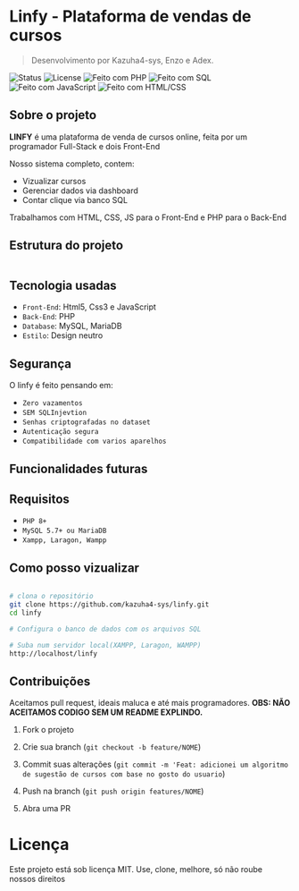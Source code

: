 # Linfy - Plataforma de vendas de cursos 

> Desenvolvimento por Kazuha4-sys, Enzo e Adex.

![Status](https://img.shields.io/badge/status-em%20desenvolvimento-yellow) ![License](https://img.shields.io/badge/license-MIT-blue) ![Feito com PHP](https://img.shields.io/badge/PHP-8.2-purple?logo=php) ![Feito com SQL](https://img.shields.io/badge/SQL-MySQL-orange?logo=mysql)
![Feito com JavaScript](https://img.shields.io/badge/JavaScript-ES6-yellow?logo=javascript)
![Feito com HTML/CSS](https://img.shields.io/badge/HTML%2FCSS-FullStack-critical?logo=html5&logoColor=white)


## Sobre o projeto

**LINFY** é uma plataforma de venda de cursos online, feita por um programador Full-Stack e dois Front-End

Nosso sistema completo, contem:
- Vizualizar cursos 
- Gerenciar dados via dashboard 
- Contar clique via banco SQL 

Trabalhamos com HTML, CSS, JS para o Front-End e PHP para o Back-End

## Estrutura do projeto

```bash 
```

## Tecnologia usadas 
- `Front-End`: Html5, Css3 e JavaScript
- `Back-End`: PHP
- `Database`: MySQL, MariaDB
- `Estilo`: Design neutro

## Segurança

O linfy é feito pensando em:
- `Zero vazamentos`
- `SEM SQLInjevtion`
- `Senhas criptografadas no dataset`
- `Autenticação segura`
- `Compatibilidade com varios aparelhos`

## Funcionalidades futuras



## Requisitos 

- `PHP 8+`
- `MySQL 5.7+ ou MariaDB`
- `Xampp, Laragon, Wampp`



## Como posso vizualizar 
```bash

# clona o repositório
git clone https://github.com/kazuha4-sys/linfy.git
cd linfy 

# Configura o banco de dados com os arquivos SQL

# Suba num servidor local(XAMPP, Laragon, WAMPP)
http://localhost/linfy
```

## Contribuições 

Aceitamos pull request, ideais maluca e até mais programadores. **OBS: NÃO ACEITAMOS CODIGO SEM UM README EXPLINDO.**

1. Fork o projeto 

2. Crie sua branch (`git checkout -b feature/NOME`)

3. Commit suas alterações (`git commit -m 'Feat: adicionei um algoritmo de sugestão de cursos com base no gosto do usuario`)

4. Push na branch (`git push origin features/NOME`)

5. Abra uma PR

# Licença 

Este projeto está sob licença MIT. Use, clone, melhore, só não roube nossos direitos

